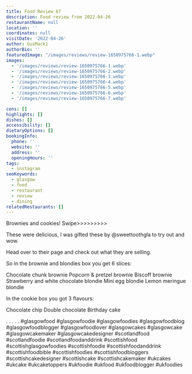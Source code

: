 ```yaml
---
title: Food Review 67
description: Food review from 2022-04-26
restaurantName: null
location: ''
coordinates: null
visitDate: '2022-04-26'
author: GusMack1
authorBio: ''
featuredImage: "/images/reviews/review-1650975766-1.webp"
images:
  - '/images/reviews/review-1650975766-1.webp'
  - '/images/reviews/review-1650975766-2.webp'
  - '/images/reviews/review-1650975766-3.webp'
  - '/images/reviews/review-1650975766-4.webp'
  - '/images/reviews/review-1650975766-5.webp'
  - '/images/reviews/review-1650975766-6.webp'
  - '/images/reviews/review-1650975766-7.webp'

cons: []
highlights: []
dishes: []
accessibility: []
dietaryOptions: []
bookingInfo:
  phone: ''
  website: ''
  address: ''
  openingHours: ''
tags:
  - instagram
seoKeywords:
  - glasgow
  - food
  - restaurant
  - review
  - dining
relatedRestaurants: []
---
```

Brownies and cookies! Swipe>>>>>>>>>

These were delicious, I was gifted these by @sweettoothgla to try out and wow. 

Head over to their page and check out what they are selling.

So in the brownie and blondies box you get 6 slices:

Chocolate chunk brownie
Popcorn & pretzel brownie
Biscoff brownie
Strawberry and white chocolate blondie
Mini egg blondie
Lemon meringue blondie

In the cookie box you got 3 flavours:

Chocolate chip
Double chocolate
Birthday cake

.
.
.
.
.
#glasgowfood #glasgowfoodie #glasgowfoodies #glasgowfoodblog #glasgowfoodblogger #glasgowfoodlover #glasgowcakes #glasgowcake #glasgowcakemaker #glasgowcakedesigner #scotlandfood #scotlandfoodie #scotlandfoodanddrink #scottishfood #scottishglasgowfoodies #scottishfoodie #scottishfoodanddrink #scottishfoodbible #scottishfoodies #scottishfoodbloggers #scottishcakedesigner #scottishcake #scottishcakemaker #ukcakes #ukcake #ukcaketoppers #ukfoodie #ukfood #ukfoodblogger #ukfoodies
